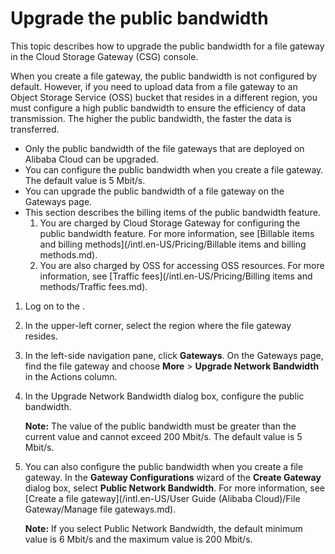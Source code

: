 # Upgrade the public bandwidth

This topic describes how to upgrade the public bandwidth for a file gateway in the Cloud Storage Gateway \(CSG\) console.

When you create a file gateway, the public bandwidth is not configured by default. However, if you need to upload data from a file gateway to an Object Storage Service \(OSS\) bucket that resides in a different region, you must configure a high public bandwidth to ensure the efficiency of data transmission. The higher the public bandwidth, the faster the data is transferred.

-   Only the public bandwidth of the file gateways that are deployed on Alibaba Cloud can be upgraded.
-   You can configure the public bandwidth when you create a file gateway. The default value is 5 Mbit/s.
-   You can upgrade the public bandwidth of a file gateway on the Gateways page.
-   This section describes the billing items of the public bandwidth feature.
    1.  You are charged by Cloud Storage Gateway for configuring the public bandwidth feature. For more information, see [Billable items and billing methods](/intl.en-US/Pricing/Billable items and billing methods.md).
    2.  You are also charged by OSS for accessing OSS resources. For more information, see [Traffic fees](/intl.en-US/Pricing/Billing items and methods/Traffic fees.md).

1.  Log on to the .

2.  In the upper-left corner, select the region where the file gateway resides.

3.  In the left-side navigation pane, click **Gateways**. On the Gateways page, find the file gateway and choose **More** \> **Upgrade Network Bandwidth** in the Actions column.

4.  In the Upgrade Network Bandwidth dialog box, configure the public bandwidth.

    **Note:** The value of the public bandwidth must be greater than the current value and cannot exceed 200 Mbit/s. The default value is 5 Mbit/s.

5.  You can also configure the public bandwidth when you create a file gateway. In the **Gateway Configurations** wizard of the **Create Gateway** dialog box, select **Public Network Bandwidth**. For more information, see [Create a file gateway](/intl.en-US/User Guide (Alibaba Cloud)/File Gateway/Manage file gateways.md).

    **Note:** If you select Public Network Bandwidth, the default minimum value is 6 Mbit/s and the maximum value is 200 Mbit/s.


